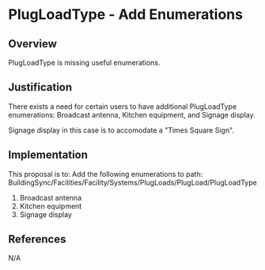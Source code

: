 # PlugLoadType - Add Enumerations

## Overview

PlugLoadType is missing useful enumerations.

## Justification

There exists a need for certain users to have additional PlugLoadType enumerations: Broadcast antenna, Kitchen equipment, and Signage display.

Signage display in this case is to accomodate a "Times Square Sign".

## Implementation

This proposal is to:
Add the following enumerations to path:
BuildingSync/Facilities/Facility/Systems/PlugLoads/PlugLoad/PlugLoadType

1. Broadcast antenna
2. Kitchen equipment
3. Signage display

## References

N/A
